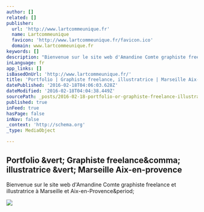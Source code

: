```yaml
---
author: []
related: []
publisher:
  url: 'http://www.lartcommeunique.fr'
  name: Lartcommeunique
  favicon: 'http://www.lartcommeunique.fr/favicon.ico'
  domain: www.lartcommeunique.fr
keywords: []
description: "Bienvenue sur le site web d'Amandine Comte graphiste freelance et illustratrice à Marseille et Aix-en-Provence."
inLanguage: fr
app_links: []
isBasedOnUrl: 'http://www.lartcommeunique.fr/'
title: 'Portfolio | Graphiste freelance, illustratrice | Marseille Aix-en-provence'
datePublished: '2016-02-18T04:06:03.628Z'
dateModified: '2016-02-18T04:04:38.449Z'
sourcePath: _posts/2016-02-18-portfolio-or-graphiste-freelance-illustratrice-or-marseille-a.md
published: true
inFeed: true
hasPage: false
inNav: false
_context: 'http://schema.org'
_type: MediaObject

---
```

<article style=""><h1>Portfolio &amp;vert; Graphiste freelance&amp;comma; illustratrice &amp;vert; Marseille Aix-en-provence</h1><p>Bienvenue sur le site web d'Amandine Comte graphiste freelance et illustratrice à Marseille et Aix-en-Provence&amp;period;</p><img src="http://www.lartcommeunique.fr/images/portfolio/19_5.jpg" /></article>